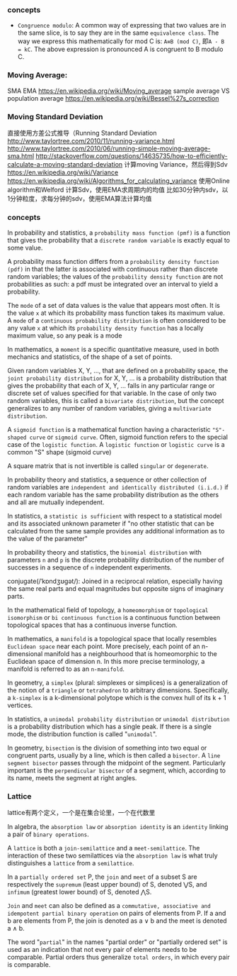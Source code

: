 ### concepts
- `Congruence modulo`: A common way of expressing that two values are in the same slice, is to say they are in the same `equivalence class`. The way we express this mathematically for mod C is: `A≡B (mod C)`, 即`A - B = kC`. The above expression is pronounced A is congruent to B modulo C.

### Moving Average:
SMA
EMA
https://en.wikipedia.org/wiki/Moving_average
sample average VS population average
    https://en.wikipedia.org/wiki/Bessel%27s_correction
### Moving Standard Deviation
直接使用方差公式推导（Running Standard Deviation
    http://www.taylortree.com/2010/11/running-variance.html
    http://www.taylortree.com/2010/06/running-simple-moving-average-sma.html
    http://stackoverflow.com/questions/14635735/how-to-efficiently-calculate-a-moving-standard-deviation
计算moving Variance，然后得到Sdv
    https://en.wikipedia.org/wiki/Variance
    https://en.wikipedia.org/wiki/Algorithms_for_calculating_variance
    使用Online algorithm和Welford
计算Sdv，使用EMA求周期内的均值
    比如30分钟内sdv，以1分钟粒度，求每分钟的sdv，使用EMA算法计算均值

### concepts
In probability and statistics, a `probability mass function (pmf)` is a function that gives the probability that a `discrete random variable` is exactly equal to some value.

A probability mass function differs from a `probability density function (pdf)` in that the latter is associated with continuous rather than discrete random variables; the values of the `probability density function` are not probabilities as such: a pdf must be integrated over an interval to yield a probability.

The `mode` of a set of data values is the value that appears most often. It is the value `x` at which its probability mass function takes its maximum value.
A `mode` of a `continuous probability distribution` is often considered to be any value `x` at which its `probability density function` has a locally maximum value, so any peak is a mode

In mathematics, a `moment` is a specific quantitative measure, used in both mechanics and statistics, of the shape of a set of points.

Given random variables X, Y, ..., that are defined on a probability space, the `joint probability distribution` for X, Y, ... is a probability distribution that gives the probability that each of X, Y, ... falls in any particular range or discrete set of values specified for that variable. In the case of only two random variables, this is called a `bivariate distribution`, but the concept generalizes to any number of random variables, giving a `multivariate distribution`.

A `sigmoid function` is a mathematical function having a characteristic `"S"-shaped curve` or `sigmoid curve`. Often, sigmoid function refers to the special case of the `logistic function`.
A `logistic function` or `logistic curve` is a common "S" shape (sigmoid curve)

A square matrix that is not invertible is called `singular` or `degenerate`. 

In probability theory and statistics, a sequence or other collection of random variables are `independent and identically distributed (i.i.d.)` if each random variable has the same probability distribution as the others and all are mutually independent.

In statistics, a `statistic is sufficient` with respect to a statistical model and its associated unknown parameter if "no other statistic that can be calculated from the same sample provides any additional information as to the value of the parameter"

In probability theory and statistics, the `binomial distribution` with parameters `n` and `p` is the discrete probability distribution of the number of successes in a sequence of `n` independent experiments.

conjugate(/ˈkɒndʒʊɡət/): Joined in a reciprocal relation, especially having the same real parts and equal magnitudes but opposite signs of imaginary parts.

In the mathematical field of topology, a `homeomorphism` or `topological isomorphism` or `bi continuous function` is a continuous function between topological spaces that has a continuous inverse function.

In mathematics, a `manifold` is a topological space that locally resembles `Euclidean space` near each point. More precisely, each point of an n-dimensional manifold has a neighbourhood that is homeomorphic to the Euclidean space of dimension n. In this more precise terminology, a manifold is referred to as an `n-manifold`.

In geometry, a `simplex` (plural: simplexes or simplices) is a generalization of the notion of a `triangle` or `tetrahedron` to arbitrary dimensions. Specifically, a `k-simplex` is a k-dimensional polytope which is the convex hull of its k + 1 vertices.

In statistics, a `unimodal probability distribution` or `unimodal distribution` is a probability distribution which has a single peak. If there is a single mode, the distribution function is called "`unimodal`".

In geometry, `bisection` is the division of something into two equal or congruent parts, usually by a line, which is then called a `bisector`. A `line segment bisector` passes through the midpoint of the segment. Particularly important is the `perpendicular bisector` of a segment, which, according to its name, meets the segment at right angles.

### Lattice
lattice有两个定义，一个是在集合论里，一个在代数里

In algebra, the `absorption law` or `absorption identity` is an `identity` linking a pair of `binary operations`.

A `lattice` is both a `join-semilattice` and a `meet-semilattice`. The interaction of these two semilattices via the `absorption law` is what truly distinguishes a `lattice` from a `semilattice`.

In a `partially ordered set` P, the `join` and `meet` of a subset S are respectively the `supremum` (least upper bound) of S, denoted ⋁S, and `infimum` (greatest lower bound) of S, denoted ⋀S.

`Join` and `meet` can also be defined as a `commutative, associative and idempotent partial binary operation` on pairs of elements from P. If a and b are elements from P, the join is denoted as a ∨ b and the meet is denoted a ∧ b.

The word "`partial`" in the names "partial order" or "partially ordered set" is used as an indication that not every pair of elements needs to be comparable. Partial orders thus generalize `total orders`, in which every pair is comparable.

